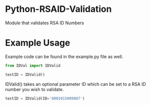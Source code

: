 # Python-RSAID-Validation
Module that validates RSA ID Numbers

# Example Usage

Example code can be found in the example.py file as well.

```python
from IDVal import IDValid

testID = IDValid()
```
IDValid() takes an optional parameter ID which can be set to a RSA ID number you wish to validate.

```python
testID = IDValid(ID='8001015009087')
